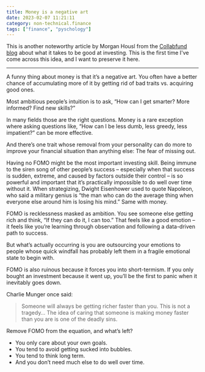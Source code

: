 ```yaml
---
title: Money is a negative art
date: 2023-02-07 11:21:11
category: non-technical.finance
tags: ["finance", "pyschology"]
---
```


This is another noteworthy article by Morgan Housl from the
[Collabfund blog](https://collabfund.com/blog/fomo-the-worst-financial-trait/) about what it takes
to be good at investing. This is the first time I've come across this idea, and I want to preserve
it here.

---

A funny thing about money is that it’s a negative art. You often have a better chance of
accumulating more of it by getting rid of bad traits vs. acquiring good ones.

Most ambitious people’s intuition is to ask, “How can I get smarter? More informed? Find new
skills?”

In many fields those are the right questions. Money is a rare exception where asking questions like,
“How can I be less dumb, less greedy, less impatient?” can be more effective.

And there’s one trait whose removal from your personality can do more to improve your financial
situation than anything else: The fear of missing out.

Having no FOMO might be the most important investing skill. Being immune to the siren song of other
people’s success – especially when that success is sudden, extreme, and caused by factors outside
their control – is so powerful and important that it’s practically impossible to do well over time
without it. When strategizing, Dwight Eisenhower used to quote Napoleon, who said a military genius
is “the man who can do the average thing when everyone else around him is losing his mind.” Same
with money.

FOMO is recklessness masked as ambition. You see someone else getting rich and think, “If they can
do it, I can too.” That feels like a good emotion – it feels like you’re learning through
observation and following a data-driven path to success.

But what’s actually occurring is you are outsourcing your emotions to people whose quick windfall
has probably left them in a fragile emotional state to begin with.

FOMO is also ruinous because it forces you into short-termism. If you only bought an investment
because it went up, you’ll be the first to panic when it inevitably goes down.

Charlie Munger once said:

> Someone will always be getting richer faster than you. This is not a tragedy… The idea of caring
> that someone is making money faster than you are is one of the deadly sins.

Remove FOMO from the equation, and what’s left?

- You only care about your own goals.
- You tend to avoid getting sucked into bubbles.
- You tend to think long term.
- And you don’t need much else to do well over time.
